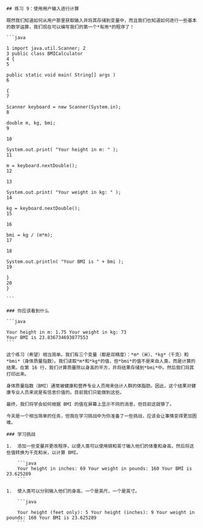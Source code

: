     ## 练习 9：使用用户输入进行计算

    既然我们知道如何从用户那里获取输入并将其存储到变量中，而且我们也知道如何进行一些基本的数学运算，我们现在可以编写我们的第一个*有用*的程序了！

    ```java

    1 import java.util.Scanner; 2
    3 public class BMICalculator
    4 {
    5

    public static void main( String[] args )
    6

    {
    7

    Scanner keyboard = new Scanner(System.in);
    8

    double m, kg, bmi;
    9

    10

    System.out.print( "Your height in m: " );
    11

    m = keyboard.nextDouble();
    12

    13

    System.out.print( "Your weight in kg: " );
    14

    kg = keyboard.nextDouble();
    15

    16

    bmi = kg / (m*m);
    17

    18

    System.out.println( "Your BMI is " + bmi );
    19

    }
    20
    }

    ```

    ### 你应该看到什么

    ```java

    Your height in m: 1.75 Your weight in kg: 73
    Your BMI is 23.836734693877553
    ```

    这个练习（希望）相当简单。我们有三个变量（都是双精度）：*m*（米）、*kg*（千克）和*bmi*（身体质量指数）。我们读取*m*和*kg*的值，但*bmi*的值不是来自人类，而是计算的结果。在第 16 行，我们计算质量除以身高的平方，并将结果存储到*bmi*中。然后我们将其打印出来。

    身体质量指数（BMI）通常被健康和营养专业人员用来估计人群的体脂肪。因此，这个结果对健康专业人员来说是有信息价值的。目前我们只能做到这些。

    最终，我们将学会如何根据 BMI 的值在屏幕上显示不同的消息，但目前这就够了。

    今天是一个相当简单的任务，但我在学习挑战中为你准备了一些挑战，应该会让事情变得更加困难。

    ### 学习挑战

    1.  添加一些变量并更改程序，以便人类可以使用磅和英寸输入他们的体重和身高，然后将这些值转换为千克和米，以计算 BMI。

        ```java
        Your height in inches: 69 Your weight in pounds: 160 Your BMI is 23.625289
        ```

    1.  使人类可以分别输入他们的身高，一个是英尺，一个是英寸。

        ```java

        Your height (feet only): 5 Your height (inches): 9 Your weight in pounds: 160 Your BMI is 23.625289
        ```


